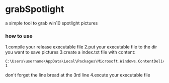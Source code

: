 # grabSpotlight
a simple tool to grab win10 spotlight pictures

### how to use
1.compile your release executable file
2.put your executable file to the dir you want to save pictures
3.create a index.txt file with content:
```
C:\Users\username\AppData\Local\Packages\Microsoft.Windows.ContentDeliveryManager_cw5n1h2txyewy\LocalState\Assets
1

```
don't forget the line bread at the 3rd line
4.excute your executable file
